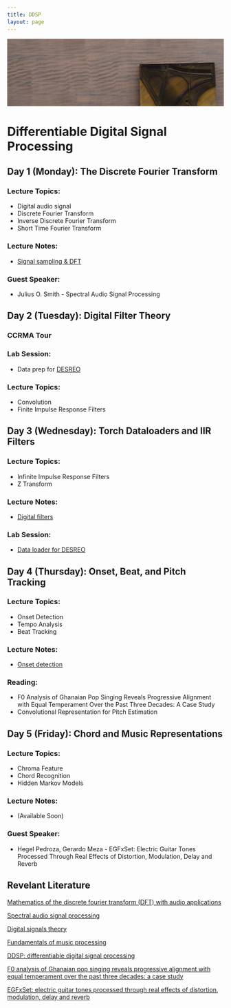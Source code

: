 ```yaml
---
title: DDSP
layout: page
---
```


<img src="assets/images/piano.png" alt="drawing" width="1000" class="center"/>

# Differentiable Digital Signal Processing

## Day 1 (Monday): The Discrete Fourier Transform  

### Lecture Topics:  
* Digital audio signal  
* Discrete Fourier Transform  
* Inverse Discrete Fourier Transform  
* Short Time Fourier Transform  

### Lecture Notes:  
* [Signal sampling & DFT](https://githubtocolab.com/ccrma-mir/course-materials/blob/main/CCRMA_DDSP_Workshop_Notes-Day_1.ipynb) 

### Guest Speaker:  
* Julius O. Smith - Spectral Audio Signal Processing

## Day 2 (Tuesday): Digital Filter Theory  

### CCRMA Tour

### Lab Session:
* Data prep for [DESREO](https://github.com/iranroman/DESREO)

### Lecture Topics:  
* Convolution
* Finite Impulse Response Filters

## Day 3 (Wednesday): Torch Dataloaders and IIR Filters  

### Lecture Topics:
* Infinite Impulse Response Filters
* Z Transform  

### Lecture Notes:  
* [Digital filters](https://githubtocolab.com/ccrma-mir/course-materials/blob/main/CCRMA_DDSP_Workshop_Notes_Day_3.ipynb) 

### Lab Session:
* [Data loader for DESREO](https://github.com/iranroman/DESREO/blob/main/desreo/datasets/snoop_dogg.py)

## Day 4 (Thursday): Onset, Beat, and Pitch Tracking

### Lecture Topics:  
* Onset Detection
* Tempo Analysis
* Beat Tracking  

### Lecture Notes:  
* [Onset detection](https://githubtocolab.com/ccrma-mir/course-materials/blob/main/CCRMA_DDSP_Workshop_Notes_Day_4.ipynb)

### Reading:  
* F0 Analysis of Ghanaian Pop Singing Reveals Progressive Alignment with Equal Temperament Over the Past Three Decades: A Case Study  
* Convolutional Representation for Pitch Estimation

## Day 5 (Friday): Chord and Music Representations

### Lecture Topics:  
* Chroma Feature
* Chord Recognition
* Hidden Markov Models  

### Lecture Notes:  
* (Available Soon)  

### Guest Speaker:
* Hegel Pedroza, Gerardo Meza - EGFxSet: Electric Guitar Tones Processed Through Real Effects of Distortion, Modulation, Delay and Reverb  

## Revelant Literature

[Mathematics of the discrete fourier transform (DFT) with audio applications](https://ccrma.stanford.edu/~jos/st/)

[Spectral audio signal processing](https://ccrma.stanford.edu/~jos/sasp/)

[Digital signals theory](https://brianmcfee.net/dstbook-site/content/intro.html)

[Fundamentals of music processing](https://www.audiolabs-erlangen.de/fau/professor/mueller/bookFMP)

[DDSP: differentiable digital signal processing](https://arxiv.org/pdf/2001.04643)

[F0 analysis of Ghanaian pop singing reveals progressive alignment with equal temperament over the past three decades: a case study](https://ccrma.stanford.edu/~iran/papers/Roman_et_al_SMC_2023.pdf)

[EGFxSet: electric guitar tones processed through real effects of distortion, modulation, delay and reverb](https://ccrma.stanford.edu/~iran/papers/Pedroza_et_al_ISMIR_2022.pdf)
